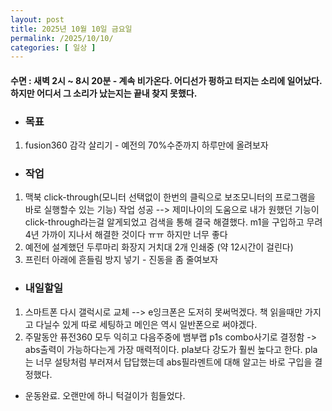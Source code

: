 ```yaml
---
layout: post
title: 2025년 10월 10일 금요일
permalink: /2025/10/10/
categories: [ 일상 ]
---
```

#### 수면 : 새벽 2시 ~ 8시 20분 - 계속 비가온다. 어디선가 펑하고 터지는 소리에 일어났다. 하지만 어디서 그 소리가 났는지는 끝내 찾지 못했다.
* ### 목표
1. fusion360 감각 살리기 - 예전의 70%수준까지 하루만에 올려보자

* ### 작업
1. 맥북 click-through(모니터 선택없이 한번의 클릭으로 보조모니터의 프로그램을 바로 실행할수 있는 기능) 작업 성공 --> 제미나이의 도움으로 내가 원했던 기능이 click-through라는걸 알게되었고 검색을 통해 결국 해결했다. m1을 구입하고 무려 4년 가까이 지나서 해결한 것이다 ㅠㅠ 하지만 너무 좋다
2. 예전에 설계했던 두루마리 화장지 거치대 2개 인쇄중 (약 12시간이 걸린다)
3. 프린터 아래에 흔들림 방지 넣기 - 진동을 좀 줄여보자

* ### 내일할일
1. 스마트폰 다시 갤럭시로 교체 --> e잉크폰은 도저히 못써먹겠다. 책 읽을때만 가지고 다닐수 있게 따로 세팅하고 메인은 역시 일반폰으로 써야겠다.
2. 주말동안 퓨전360 모두 익히고 다음주중에 뱀부랩 p1s combo사기로 결정함 -> abs출력이 가능하다는게 가장 매력적이다. pla보다 강도가 훨씬 높다고 한다. pla는 너무 설탕처럼 부러져서 답답했는데 abs필라멘트에 대해 알고는 바로 구입을 결정했다.

* 운동완료. 오랜만에 하니 턱걸이가 힘들었다.